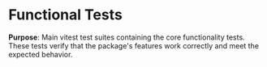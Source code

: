 # Functional Tests

**Purpose**: Main vitest test suites containing the core functionality tests. These tests verify that the package's features work correctly and meet the expected behavior.
